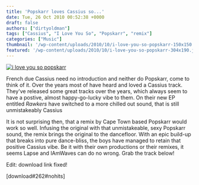 ```yaml
---
title: 'Popskarr loves Cassius so...'
date: Tue, 26 Oct 2010 00:52:38 +0000
draft: false
authors: ["dirtyoldman"]
tags: ["Cassius", "I Love You So", "Popskarr", "remix"]
categories: ["Music"]
thumbnail: '/wp-content/uploads/2010/10/i-love-you-so-popskarr-150x150.jpg'
featured: '/wp-content/uploads/2010/10/i-love-you-so-popskarr-304x190.jpg'
---
```


[![](/wp-content/uploads/2010/10/i-love-you-so-popskarr.jpg "i love you so popskarr")](/2010/10/26/popskarr-loves-cassius-so/i-love-you-so-popskarr/)

French due Cassius need no introduction and neither do Popskarr, come to think of it. Over the years most of have heard and loved a Cassius track. They've released some great tracks over the years, which always seem to have a postive, almost happy-go-lucky vibe to them. On their new EP entitled _Rawkers_ have switched to a more chilled out sound, that is still unmistakeably Cassius

It is not surprising then, that a remix by Cape Town based Popskarr would work so well. Infusing the original with that unmistakeable, sexy Popskarr sound, the remix brings the original to the dancefloor. With an epic build-up that breaks into pure dance-bliss, the boys have managed to retain that positive Cassius vibe. Be it with their own productions or their remixes, it seems Lapse and IAmWaves can do no wrong. Grab the track below!

Edit: download link fixed!

\[download#262#nohits\]

